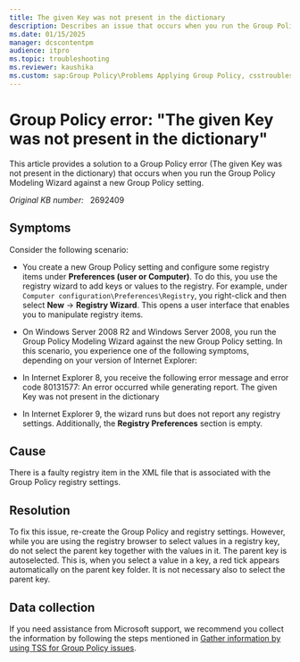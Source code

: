 ```yaml
---
title: The given Key was not present in the dictionary
description: Describes an issue that occurs when you run the Group Policy Modeling Wizard against a new Group Policy setting.
ms.date: 01/15/2025
manager: dcscontentpm
audience: itpro
ms.topic: troubleshooting
ms.reviewer: kaushika
ms.custom: sap:Group Policy\Problems Applying Group Policy, csstroubleshoot
---
```

# Group Policy error: "The given Key was not present in the dictionary"

This article provides a solution to a Group Policy error (The given Key was not present in the dictionary) that occurs when you run the Group Policy Modeling Wizard against a new Group Policy setting.

_Original KB number:_ &nbsp; 2692409

## Symptoms

Consider the following scenario:  

- You create a new Group Policy setting and configure some registry items under **Preferences (user or Computer)**. To do this, you use the registry wizard to add keys or values to the registry. For example, under `Computer configuration\Preferences\Registry`, you right-click and then select **New** -> **Registry Wizard**. This opens a user interface that enables you to manipulate registry items.
- On Windows Server 2008 R2 and Windows Server 2008, you run the Group Policy Modeling Wizard against the new Group Policy setting. In this scenario, you experience one of the following symptoms, depending on your version of Internet Explorer:  
- In Internet Explorer 8, you receive the following error message and error code 80131577: An error occurred while generating report. The given Key was not present in the dictionary

- In Internet Explorer 9, the wizard runs but does not report any registry settings. Additionally, the **Registry Preferences** section is empty.

## Cause

There is a faulty registry item in the XML file that is associated with the Group Policy registry settings.

## Resolution

To fix this issue, re-create the Group Policy and registry settings. However, while you are using the registry browser to select values in a registry key, do not select the parent key together with the values in it. The parent key is autoselected. This is, when you select a value in a key, a red tick appears automatically on the parent key folder. It is not necessary also to select the parent key.

## Data collection

If you need assistance from Microsoft support, we recommend you collect the information by following the steps mentioned in [Gather information by using TSS for Group Policy issues](../../windows-client/windows-troubleshooters/gather-information-using-tss-group-policy.md).
